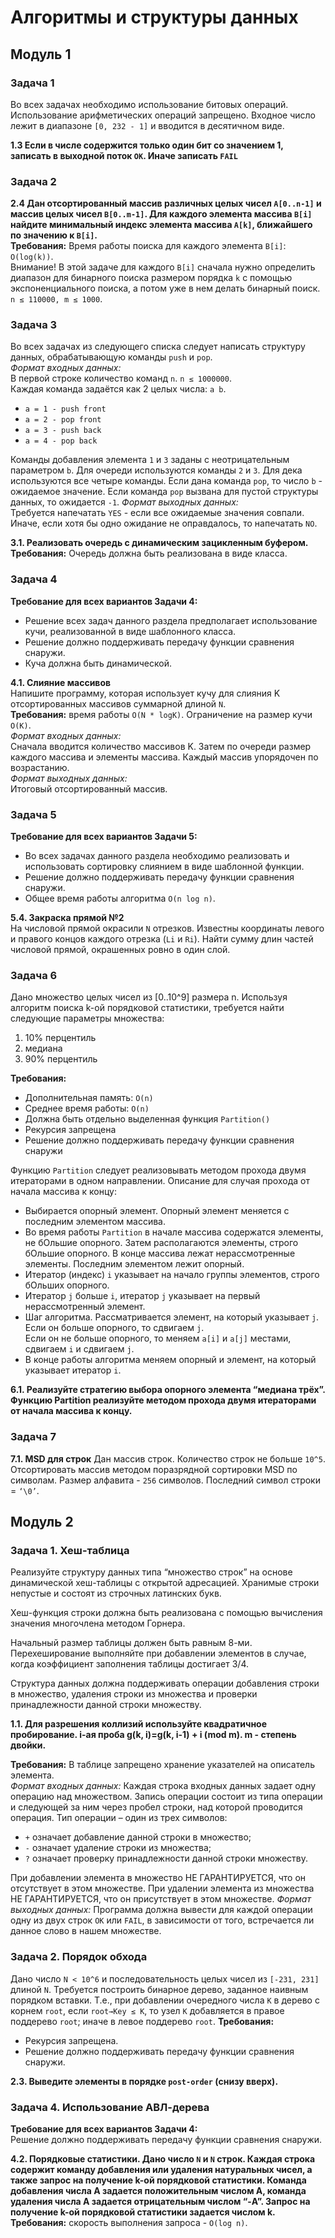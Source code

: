 # Алгоритмы и структуры данных

## Модуль 1

### Задача 1

Во всех задачах необходимо использование битовых операций.
Использование арифметических операций запрещено.
Входное число лежит в диапазоне `[0, 232 - 1]` и вводится в десятичном виде.


**1.3 Если в числе содержится только один бит со значением 1, записать в выходной поток `OK`. Иначе записать `FAIL`**

### Задача 2

**2.4 Дан отсортированный массив различных целых чисел `A[0..n-1]` и массив целых чисел `B[0..m-1]`. Для каждого элемента массива `B[i]` найдите минимальный индекс элемента массива `A[k]`, ближайшего по значению к `B[i]`.**  
**Требования:** Время работы поиска для каждого элемента `B[i]`: `O(log(k))`.  
Внимание! В этой задаче для каждого `B[i]` сначала нужно определить диапазон для бинарного поиска размером порядка `k` с помощью экспоненциального поиска, а потом уже в нем делать бинарный поиск.  
`n ≤ 110000, m ≤ 1000`.

### Задача 3

Во всех задачах из следующего списка следует написать структуру данных, обрабатывающую команды `push` и `pop`.  
_Формат входных данных:_  
В первой строке количество команд `n`. `n ≤ 1000000`.  
Каждая команда задаётся как 2 целых числа: `a b`.   
- `a = 1 - push front  `
- `a = 2 - pop front  `
- `a = 3 - push back  `
- `a = 4 - pop back  `

Команды добавления элемента `1` и `3` заданы с неотрицательным параметром `b`.
Для очереди используются команды `2` и `3`. Для дека используются все четыре команды.
Если дана команда `pop`, то число `b` - ожидаемое значение. Если команда `pop` вызвана для пустой структуры данных, то ожидается `-1`.
_Формат выходных данных:_  
Требуется напечатать `YES` - если все ожидаемые значения совпали. Иначе, если хотя бы одно ожидание не оправдалось, то напечатать `NO`.

**3.1. Реализовать очередь с динамическим зацикленным буфером.**  
**Требования:** Очередь должна быть реализована в виде класса.

### Задача 4  

**Требование для всех вариантов Задачи 4:**  
- Решение всех задач данного раздела предполагает использование кучи, реализованной в виде шаблонного класса.
- Решение должно поддерживать передачу функции сравнения снаружи.
- Куча должна быть динамической.

**4.1. Слияние массивов**  
Напишите программу, которая использует кучу для слияния K отсортированных массивов суммарной длиной `N`.  
**Требования:** время работы `O(N * logK)`. Ограничение на размер кучи `O(K)`.  
_Формат входных данных:_  
Сначала вводится количество массивов K. Затем по очереди размер каждого массива и элементы массива. Каждый массив упорядочен по возрастанию.  
_Формат выходных данных:_  
Итоговый отсортированный массив.

### Задача 5

**Требование для всех вариантов Задачи 5:**  
- Во всех задачах данного раздела необходимо реализовать и использовать сортировку слиянием в виде шаблонной функции.
- Решение должно поддерживать передачу функции сравнения снаружи.
- Общее время работы алгоритма `O(n log n)`.

**5.4. Закраска прямой №2**  
На числовой прямой окрасили `N` отрезков. Известны координаты левого и правого концов каждого отрезка (`Li` и `Ri`). Найти сумму длин частей числовой прямой, окрашенных ровно в один слой.

### Задача 6

Дано множество целых чисел из [0..10^9] размера n.
Используя алгоритм поиска k-ой порядковой статистики, требуется найти следующие параметры множества:
1)	10%  перцентиль
2)	медиана
3)	90%  перцентиль

**Требования:** 
- Дополнительная память: `O(n)`
- Среднее время работы: `O(n)`
- Должна быть отдельно выделенная функция `Partition()`
- Рекурсия запрещена
- Решение должно поддерживать передачу функции сравнения снаружи

Функцию `Partition` следует реализовывать методом прохода двумя итераторами в одном направлении. Описание для случая прохода от начала массива к концу:
- Выбирается опорный элемент. Опорный элемент меняется с последним элементом массива.
- Во время работы `Partition` в начале массива содержатся элементы, не бОльшие опорного. Затем располагаются элементы, строго бОльшие опорного. В конце массива лежат нерассмотренные элементы. Последним элементом лежит опорный.
- Итератор (индекс) `i` указывает на начало группы элементов, строго бОльших опорного.
- Итератор `j` больше `i`, итератор `j` указывает на первый нерассмотренный элемент.
- Шаг алгоритма. Рассматривается элемент, на который указывает `j`. Если он больше опорного, то сдвигаем `j`.   
Если он не больше опорного, то меняем `a[i]` и `a[j]` местами, сдвигаем `i` и сдвигаем `j`.
- В конце работы алгоритма меняем опорный и элемент, на который указывает итератор `i`.

**6.1. Реализуйте стратегию выбора опорного элемента “медиана трёх”. Функцию Partition реализуйте методом прохода двумя итераторами от начала массива к концу.**

### Задача 7
**7.1. MSD для строк**
Дан массив строк. Количество строк не больше `10^5`. Отсортировать массив методом поразрядной сортировки MSD по символам. Размер алфавита - `256` символов. Последний символ строки = `‘\0’`.

## Модуль 2

### Задача 1. Хеш-таблица

Реализуйте структуру данных типа “множество строк” на основе динамической хеш-таблицы с открытой адресацией. Хранимые строки непустые и состоят из строчных латинских букв.   

Хеш-функция строки должна быть реализована с помощью вычисления значения многочлена методом Горнера.  

Начальный размер таблицы должен быть равным 8-ми. Перехеширование выполняйте при добавлении элементов в случае, когда коэффициент заполнения таблицы достигает 3/4.  

Структура данных должна поддерживать операции добавления строки в множество, удаления строки из множества и проверки принадлежности данной строки множеству.

**1.1. Для разрешения коллизий используйте квадратичное пробирование. i-ая проба
g(k, i)=g(k, i-1) + i (mod m). m - степень двойки.**

**Требования:** В таблице запрещено хранение указателей на описатель элемента.  
_Формат входных данных:_
Каждая строка входных данных задает одну операцию над множеством. Запись операции состоит из типа операции и следующей за ним через пробел строки, над которой проводится операция.
Тип операции  – один из трех символов:
- `+` означает добавление данной строки в множество;
- `-` означает удаление  строки из множества;  
- `?` означает проверку принадлежности данной строки множеству.  

При добавлении элемента в множество НЕ ГАРАНТИРУЕТСЯ, что он отсутствует в этом множестве. При удалении элемента из множества НЕ ГАРАНТИРУЕТСЯ, что он присутствует в этом множестве.
_Формат выходных данных:_
Программа должна вывести для каждой операции одну из двух строк `OK` или `FAIL`, в зависимости от того, встречается ли данное слово в нашем множестве.

### Задача 2. Порядок обхода

Дано число `N < 10^6` и последовательность целых чисел из `[-231, 231]` длиной `N`.
Требуется построить бинарное дерево, заданное наивным порядком вставки.
Т.е., при добавлении очередного числа `K` в дерево с корнем `root`, если `root→Key ≤ K`, то узел `K` добавляется в правое поддерево `root`; иначе в левое поддерево `root`.
**Требования:** 
- Рекурсия запрещена. 
- Решение должно поддерживать передачу функции сравнения снаружи.

**2.3. Выведите элементы в порядке `post-order` (снизу вверх).**  

### Задача 4. Использование АВЛ-дерева 

**Требование для всех вариантов Задачи 4:**  
Решение должно поддерживать передачу функции сравнения снаружи.

**4.2. Порядковые статистики. Дано число `N` и `N` строк. Каждая строка содержит команду добавления или удаления натуральных чисел, а также запрос на получение k-ой порядковой статистики. Команда добавления числа A задается положительным числом A, команда удаления числа A задается отрицательным числом “-A”. Запрос на получение k-ой порядковой статистики задается числом k.**  
**Требования:** скорость выполнения запроса - `O(log n)`.

